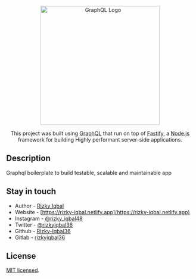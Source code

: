 <p align="center">
  <a href="https://graphql.org/" target="blank"><img src="https://upload.wikimedia.org/wikipedia/commons/thumb/1/17/GraphQL_Logo.svg/1200px-GraphQL_Logo.svg.png" width="320" alt="GraphQL Logo" /></a>
</p>

  <p align="center">This project was built using <a href="https://graphql.org/" target="_blank">GraphQL</a> that run on top of <a href="https://www.fastify.io/" target="_blank">Fastify</a>, a <a href="http://nodejs.org" target="_blank">Node.js</a> framework for building Highly performant server-side applications.</p>


## Description

Graphql boilerplate to build testable, scalable and maintainable app

## Stay in touch

- Author - [Rizky Iqbal](mailto:rizkiiqbal36@gmail.com)
- Website - [https://rizky-iqbal.netlify.app](https://rizky-iqbal.netlify.app)
- Instagram - [@rizky_iqbal48](https://www.instagram.com/rizky_iqbal48)
- Twitter - [@rizkyiqbal36](https://www.twitter.com/rizkyiqbal36)
- Github - [Rizky-Iqbal36](https://github.com/Rizky-Iqbal36)
- Gitlab - [rizkyiqbal36](https://gitlab.com/rizkyiqbal36)

## License

[MIT licensed](LICENSE).
